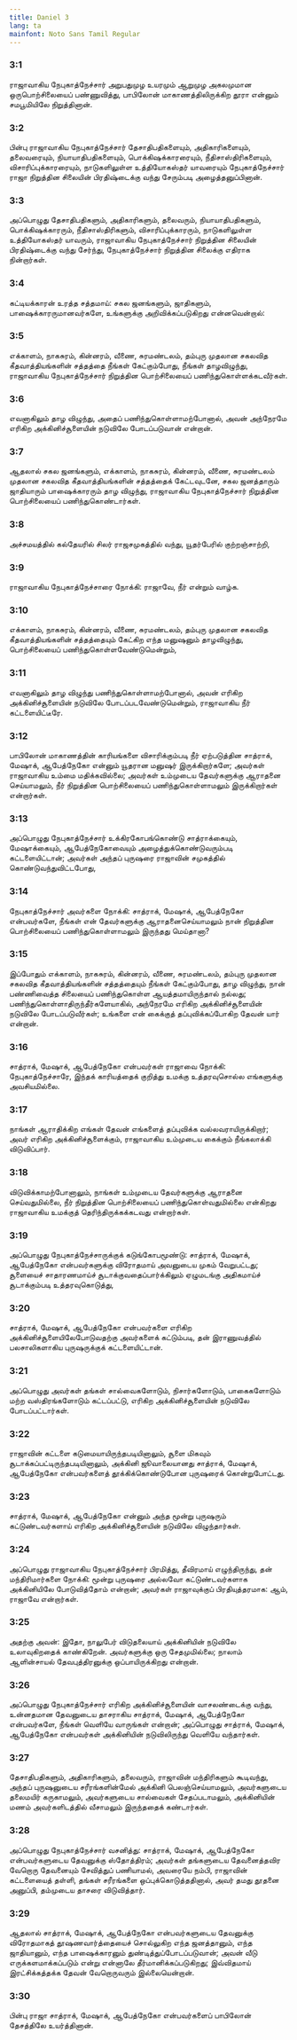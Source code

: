 ```yaml
---
title: Daniel 3
lang: ta
mainfont: Noto Sans Tamil Regular
---
```


###  3:1

ராஜாவாகிய நேபுகாத்நேச்சார் அறுபதுமுழ உயரமும் ஆறுமுழ அகலமுமான ஒருபொற்சிலையைப் பண்ணுவித்து, பாபிலோன் மாகாணத்திலிருக்கிற தூரா என்னும் சமபூமியிலே நிறுத்தினான்.

###  3:2

பின்பு ராஜாவாகிய நேபுகாத்நேச்சார் தேசாதிபதிகளையும், அதிகாரிகளையும், தலைவரையும், நியாயாதிபதிகளையும், பொக்கிஷக்காரரையும், நீதிசாஸ்திரிகளையும், விசாரிப்புக்காரரையும், நாடுகளிலுள்ள உத்தியோகஸ்தர் யாவரையும் நேபுகாத்நேச்சார் ராஜா நிறுத்தின சிலையின் பிரதிஷ்டைக்கு வந்து சேரும்படி அழைத்தனுப்பினான்.

###  3:3

அப்பொழுது தேசாதிபதிகளும், அதிகாரிகளும், தலைவரும், நியாயாதிபதிகளும், பொக்கிஷக்காரரும், நீதிசாஸ்திரிகளும், விசாரிப்புக்காரரும், நாடுகளிலுள்ள உத்தியோகஸ்தர் யாவரும், ராஜாவாகிய நேபுகாத்நேச்சார் நிறுத்தின சிலையின் பிரதிஷ்டைக்கு வந்து சேர்ந்து, நேபுகாத்நேச்சார் நிறுத்தின சிலைக்கு எதிராக நின்றார்கள்.

###  3:4

கட்டியக்காரன் உரத்த சத்தமாய்: சகல ஜனங்களும், ஜாதிகளும், பாஷைக்காரருமானவர்களே, உங்களுக்கு அறிவிக்கப்படுகிறது என்னவென்றால்:

###  3:5

எக்காளம், நாகசுரம், கின்னரம், வீணை, சுரமண்டலம், தம்புரு முதலான சகலவித கீதவாத்தியங்களின் சத்தத்தை நீங்கள் கேட்கும்போது, நீங்கள் தாழவிழுந்து, ராஜாவாகிய நேபுகாத்நேச்சார் நிறுத்தின பொற்சிலையைப் பணிந்துகொள்ளக்கடவீர்கள்.

###  3:6

எவனாகிலும் தாழ விழுந்து, அதைப் பணிந்துகொள்ளாமற்போனால், அவன் அந்நேரமே எரிகிற அக்கினிச்சூளையின் நடுவிலே போடப்படுவான் என்றான்.

###  3:7

ஆதலால் சகல ஜனங்களும், எக்காளம், நாகசுரம், கின்னரம், வீணை, சுரமண்டலம் முதலான சகலவித கீதவாத்தியங்களின் சத்தத்தைக் கேட்டவுடனே, சகல ஜனத்தாரும் ஜாதியாரும் பாஷைக்காரரும் தாழ விழுந்து, ராஜாவாகிய நேபுகாத்நேச்சார் நிறுத்தின பொற்சிலையைப் பணிந்துகொண்டார்கள்.

###  3:8

அச்சமயத்தில் கல்தேயரில் சிலர் ராஜசமுகத்தில் வந்து, யூதர்பேரில் குற்றஞ்சாற்றி,

###  3:9

ராஜாவாகிய நேபுகாத்நேச்சாரை நோக்கி: ராஜாவே, நீர் என்றும் வாழ்க.

###  3:10

எக்காளம், நாகசுரம், கின்னரம், வீணை, சுரமண்டலம், தம்புரு முதலான சகலவித கீதவாத்தியங்களின் சத்தத்தையும் கேட்கிற எந்த மனுஷனும் தாழவிழுந்து, பொற்சிலையைப் பணிந்துகொள்ளவேண்டுமென்றும்,

###  3:11

எவனாகிலும் தாழ விழுந்து பணிந்துகொள்ளாமற்போனால், அவன் எரிகிற அக்கினிச்சூளையின் நடுவிலே போடப்படவேண்டுமென்றும், ராஜாவாகிய நீர் கட்டளையிட்டீரே.

###  3:12

பாபிலோன் மாகாணத்தின் காரியங்களை விசாரிக்கும்படி நீர் ஏற்படுத்தின சாத்ராக், மேஷாக், ஆபேத்நேகோ என்னும் யூதரான மனுஷர் இருக்கிறார்களே; அவர்கள் ராஜாவாகிய உம்மை மதிக்கவில்லை; அவர்கள் உம்முடைய தேவர்களுக்கு ஆராதனை செய்யாமலும், நீர் நிறுத்தின பொற்சிலையைப் பணிந்துகொள்ளாமலும் இருக்கிறார்கள் என்றார்கள்.

###  3:13

அப்பொழுது நேபுகாத்நேச்சார் உக்கிரகோபங்கொண்டு சாத்ராக்கையும், மேஷாக்கையும், ஆபேத்நேகோவையும் அழைத்துக்கொண்டுவரும்படி கட்டளையிட்டான்; அவர்கள் அந்தப் புருஷரை ராஜாவின் சமுகத்தில் கொண்டுவந்துவிட்டபோது,

###  3:14

நேபுகாத்நேச்சார் அவர்களை நோக்கி: சாத்ராக், மேஷாக், ஆபேத்நேகோ என்பவர்களே, நீங்கள் என் தேவர்களுக்கு ஆராதனைசெய்யாமலும் நான் நிறுத்தின பொற்சிலையைப் பணிந்துகொள்ளாமலும் இருந்தது மெய்தானா?

###  3:15

இப்போதும் எக்காளம், நாகசுரம், கின்னரம், வீணை, சுரமண்டலம், தம்புரு முதலான சகலவித கீதவாத்தியங்களின் சத்தத்தையும் நீங்கள் கேட்கும்போது, தாழ விழுந்து, நான் பண்ணிவைத்த சிலையைப் பணிந்துகொள்ள ஆயத்தமாயிருந்தால் நல்லது; பணிந்துகொள்ளாதிருந்தீர்களேயாகில், அந்நேரமே எரிகிற அக்கினிச்சூளையின் நடுவிலே போடப்படுவீர்கள்; உங்களை என் கைக்குத் தப்புவிக்கப்போகிற தேவன் யார் என்றான்.

###  3:16

சாத்ராக், மேஷாக், ஆபேத்நேகோ என்பவர்கள் ராஜாவை நோக்கி: நேபுகாத்நேச்சாரே, இந்தக் காரியத்தைக் குறித்து உமக்கு உத்தரவுசொல்ல எங்களுக்கு அவசியமில்லை.

###  3:17

நாங்கள் ஆராதிக்கிற எங்கள் தேவன் எங்களைத் தப்புவிக்க வல்லவராயிருக்கிறார்; அவர் எரிகிற அக்கினிச்சூளைக்கும், ராஜாவாகிய உம்முடைய கைக்கும் நீங்கலாக்கி விடுவிப்பார்.

###  3:18

விடுவிக்காமற்போனாலும், நாங்கள் உம்முடைய தேவர்களுக்கு ஆராதனை செய்வதுமில்லை, நீர் நிறுத்தின பொற்சிலையைப் பணிந்துகொள்வதுமில்லை என்கிறது ராஜாவாகிய உமக்குத் தெரிந்திருக்கக்கடவது என்றார்கள்.

###  3:19

அப்பொழுது நேபுகாத்நேச்சாருக்குக் கடுங்கோபமூண்டு: சாத்ராக், மேஷாக், ஆபேத்நேகோ என்பவர்களுக்கு விரோதமாய் அவனுடைய முகம் வேறுபட்டது; சூளையைச் சாதாரணமாய்ச் சூடாக்குவதைப்பார்க்கிலும் ஏழுமடங்கு அதிகமாய்ச் சூடாக்கும்படி உத்தரவுகொடுத்து,

###  3:20

சாத்ராக், மேஷாக், ஆபேத்நேகோ என்பவர்களை எரிகிற அக்கினிச்சூளையிலேபோடுவதற்கு அவர்களைக் கட்டும்படி, தன் இராணுவத்தில் பலசாலிகளாகிய புருஷருக்குக் கட்டளையிட்டான்.

###  3:21

அப்பொழுது அவர்கள் தங்கள் சால்வைகளோடும், நிசார்களோடும், பாகைகளோடும் மற்ற வஸ்திரங்களோடும் கட்டப்பட்டு, எரிகிற அக்கினிச்சூளையின் நடுவிலே போடப்பட்டார்கள்.

###  3:22

ராஜாவின் கட்டளை கடுமையாயிருந்தபடியினாலும், சூளை மிகவும் சூடாக்கப்பட்டிருந்தபடியினாலும், அக்கினி ஜூவாலையானது சாத்ராக், மேஷாக், ஆபேத்நேகோ என்பவர்களைத் தூக்கிக்கொண்டுபோன புருஷரைக் கொன்றுபோட்டது.

###  3:23

சாத்ராக், மேஷாக், ஆபேத்நேகோ என்னும் அந்த மூன்று புருஷரும் கட்டுண்டவர்களாய் எரிகிற அக்கினிச்சூளையின் நடுவிலே விழுந்தார்கள்.

###  3:24

அப்பொழுது ராஜாவாகிய நேபுகாத்நேச்சார் பிரமித்து, தீவிரமாய் எழுந்திருந்து, தன் மந்திரிமார்களை நோக்கி: மூன்று புருஷரை அல்லவோ கட்டுண்டவர்களாக அக்கினியிலே போடுவித்தோம் என்றான்; அவர்கள் ராஜாவுக்குப் பிரதியுத்தரமாக: ஆம், ராஜாவே என்றார்கள்.

###  3:25

அதற்கு அவன்: இதோ, நாலுபேர் விடுதலையாய் அக்கினியின் நடுவிலே உலாவுகிறதைக் காண்கிறேன். அவர்களுக்கு ஒரு சேதமுமில்லை; நாலாம் ஆளின்சாயல் தேவபுத்திரனுக்கு ஒப்பாயிருக்கிறது என்றான்.

###  3:26

அப்பொழுது நேபுகாத்நேச்சார் எரிகிற அக்கினிச்சூளையின் வாசலண்டைக்கு வந்து, உன்னதமான தேவனுடைய தாசராகிய சாத்ராக், மேஷாக், ஆபேத்நேகோ என்பவர்களே, நீங்கள் வெளியே வாருங்கள் என்றான்; அப்பொழுது சாத்ராக், மேஷாக், ஆபேத்நேகோ என்பவர்கள் அக்கினியின் நடுவிலிருந்து வெளியே வந்தார்கள்.

###  3:27

தேசாதிபதிகளும், அதிகாரிகளும், தலைவரும், ராஜாவின் மந்திரிகளும் கூடிவந்து, அந்தப் புருஷனுடைய சரீரங்களின்மேல் அக்கினி பெலஞ்செய்யாமலும், அவர்களுடைய தலைமயிர் கருகாமலும், அவர்களுடைய சால்வைகள் சேதப்படாமலும், அக்கினியின் மணம் அவர்களிடத்தில் வீசாமலும் இருந்ததைக் கண்டார்கள்.

###  3:28

அப்பொழுது நேபுகாத்நேச்சார் வசனித்து: சாத்ராக், மேஷாக், ஆபேத்நேகோ என்பவர்களுடைய தேவனுக்கு ஸ்தோத்திரம்; அவர்கள் தங்களுடைய தேவனைத்தவிர வேறொரு தேவனையும் சேவித்துப் பணியாமல், அவரையே நம்பி, ராஜாவின் கட்டளையைத் தள்ளி, தங்கள் சரீரங்களை ஒப்புக்கொடுத்ததினால், அவர் தமது தூதனை அனுப்பி, தம்முடைய தாசரை விடுவித்தார்.

###  3:29

ஆதலால் சாத்ராக், மேஷாக், ஆபேத்நேகோ என்பவர்களுடைய தேவனுக்கு விரோதமாகத் தூஷணவார்த்தையைச் சொல்லுகிற எந்த ஜனத்தானும், எந்த ஜாதியானும், எந்த பாஷைக்காரனும் துண்டித்துப்போடப்படுவான்; அவன் வீடு எருக்களமாக்கப்படும் என்று என்னாலே தீர்மானிக்கப்படுகிறது; இவ்விதமாய் இரட்சிக்கத்தக்க தேவன் வேறொருவரும் இல்லையென்றான்.

###  3:30

பின்பு ராஜா சாத்ராக், மேஷாக், ஆபேத்நேகோ என்பவர்களைப் பாபிலோன் தேசத்திலே உயர்த்தினான்.


